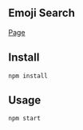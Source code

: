 Emoji Search
---

[Page](https://igorrarruda.github.io/emoji-search/)


Install
---

`npm install`



Usage
---

`npm start`
